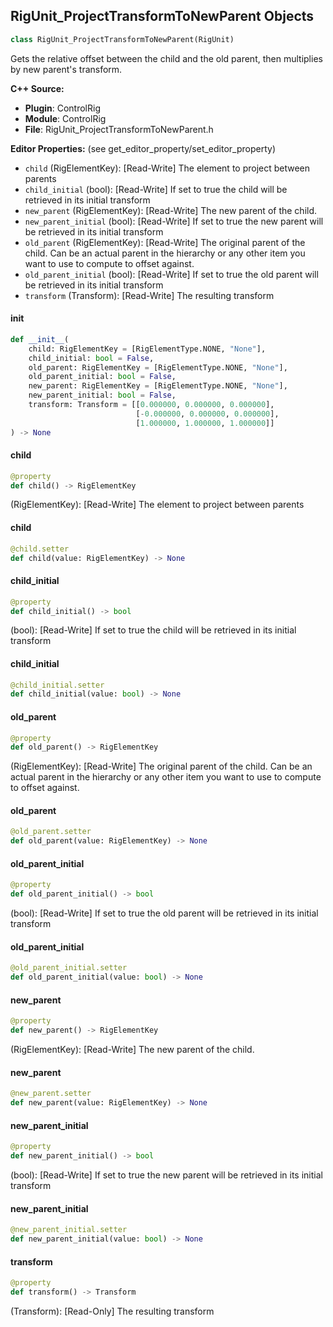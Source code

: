 ## RigUnit_ProjectTransformToNewParent Objects

```python
class RigUnit_ProjectTransformToNewParent(RigUnit)
```

Gets the relative offset between the child and the old parent, then multiplies by new parent's transform.

**C++ Source:**

- **Plugin**: ControlRig
- **Module**: ControlRig
- **File**: RigUnit_ProjectTransformToNewParent.h

**Editor Properties:** (see get_editor_property/set_editor_property)

- ``child`` (RigElementKey):  [Read-Write] The element to project between parents
- ``child_initial`` (bool):  [Read-Write] If set to true the child will be retrieved in its initial transform
- ``new_parent`` (RigElementKey):  [Read-Write] The new parent of the child.
- ``new_parent_initial`` (bool):  [Read-Write] If set to true the new parent will be retrieved in its initial transform
- ``old_parent`` (RigElementKey):  [Read-Write] The original parent of the child.
  Can be an actual parent in the hierarchy or any other
  item you want to use to compute to offset against.
- ``old_parent_initial`` (bool):  [Read-Write] If set to true the old parent will be retrieved in its initial transform
- ``transform`` (Transform):  [Read-Write] The resulting transform

<a id="unreal.RigUnit_ProjectTransformToNewParent.__init__"></a>

#### __init__

```python
def __init__(
    child: RigElementKey = [RigElementType.NONE, "None"],
    child_initial: bool = False,
    old_parent: RigElementKey = [RigElementType.NONE, "None"],
    old_parent_initial: bool = False,
    new_parent: RigElementKey = [RigElementType.NONE, "None"],
    new_parent_initial: bool = False,
    transform: Transform = [[0.000000, 0.000000, 0.000000],
                            [-0.000000, 0.000000, 0.000000],
                            [1.000000, 1.000000, 1.000000]]
) -> None
```

<a id="unreal.RigUnit_ProjectTransformToNewParent.child"></a>

#### child

```python
@property
def child() -> RigElementKey
```

(RigElementKey):  [Read-Write] The element to project between parents

<a id="unreal.RigUnit_ProjectTransformToNewParent.child"></a>

#### child

```python
@child.setter
def child(value: RigElementKey) -> None
```

<a id="unreal.RigUnit_ProjectTransformToNewParent.child_initial"></a>

#### child_initial

```python
@property
def child_initial() -> bool
```

(bool):  [Read-Write] If set to true the child will be retrieved in its initial transform

<a id="unreal.RigUnit_ProjectTransformToNewParent.child_initial"></a>

#### child_initial

```python
@child_initial.setter
def child_initial(value: bool) -> None
```

<a id="unreal.RigUnit_ProjectTransformToNewParent.old_parent"></a>

#### old_parent

```python
@property
def old_parent() -> RigElementKey
```

(RigElementKey):  [Read-Write] The original parent of the child.
Can be an actual parent in the hierarchy or any other
item you want to use to compute to offset against.

<a id="unreal.RigUnit_ProjectTransformToNewParent.old_parent"></a>

#### old_parent

```python
@old_parent.setter
def old_parent(value: RigElementKey) -> None
```

<a id="unreal.RigUnit_ProjectTransformToNewParent.old_parent_initial"></a>

#### old_parent_initial

```python
@property
def old_parent_initial() -> bool
```

(bool):  [Read-Write] If set to true the old parent will be retrieved in its initial transform

<a id="unreal.RigUnit_ProjectTransformToNewParent.old_parent_initial"></a>

#### old_parent_initial

```python
@old_parent_initial.setter
def old_parent_initial(value: bool) -> None
```

<a id="unreal.RigUnit_ProjectTransformToNewParent.new_parent"></a>

#### new_parent

```python
@property
def new_parent() -> RigElementKey
```

(RigElementKey):  [Read-Write] The new parent of the child.

<a id="unreal.RigUnit_ProjectTransformToNewParent.new_parent"></a>

#### new_parent

```python
@new_parent.setter
def new_parent(value: RigElementKey) -> None
```

<a id="unreal.RigUnit_ProjectTransformToNewParent.new_parent_initial"></a>

#### new_parent_initial

```python
@property
def new_parent_initial() -> bool
```

(bool):  [Read-Write] If set to true the new parent will be retrieved in its initial transform

<a id="unreal.RigUnit_ProjectTransformToNewParent.new_parent_initial"></a>

#### new_parent_initial

```python
@new_parent_initial.setter
def new_parent_initial(value: bool) -> None
```

<a id="unreal.RigUnit_ProjectTransformToNewParent.transform"></a>

#### transform

```python
@property
def transform() -> Transform
```

(Transform):  [Read-Only] The resulting transform

<a id="unreal.RigUnit_PropagateTransform"></a>